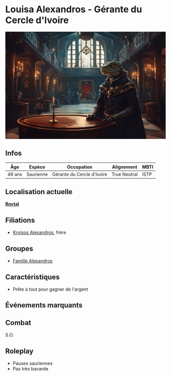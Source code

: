# Louisa Alexandros - Gérante du Cercle d'Ivoire
![Louis Alexandros](../../../_images/LouisaAlexandros.png)

## Infos 

| Âge | Espèce | Occupation | Alignement | MBTI |
| --- | ------ | ---------- | ---------- | ---- |
| 49 ans | Saurienne | Gérante du Cercle d'Ivoire | True Neutral | ISTP |

## Localisation actuelle
[**Rovtal**](../../VILLES/Rovtal.md)

## Filiations
* [Kroisos Alexandros](./Kroisos_Alexandros.md), frère

## Groupes 
* [Famille Alexandros](./GROUPES/Famille_Alexandros.md)

## Caractéristiques
* Prête à tout pour gagner de l'argent

## Événements marquants

## Combat
S.O.

## Roleplay
* Pauses sauriennes
* Pas très bavarde